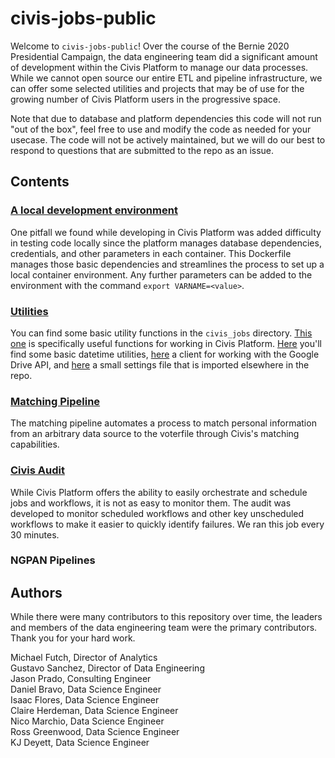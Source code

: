 # civis-jobs-public

Welcome to `civis-jobs-public`! Over the course of the Bernie 2020 Presidential Campaign, the data engineering team did a significant amount of development within the Civis Platform to manage our data processes. While we cannot open source our entire ETL and pipeline infrastructure, we can offer some selected utilities and projects that may be of use for the growing number of Civis Platform users in the progressive space. 

Note that due to database and platform dependencies this code will not run "out of the box", feel free to use and modify the code as needed for your usecase. The code will not be actively maintained, but we will do our best to respond to questions that are submitted to the repo as an issue. 

## Contents

### [A local development environment](https://github.com/Bernie-2020/civis-jobs-public/tree/master/.devcontainer)  

One pitfall we found while developing in Civis Platform was added difficulty in testing code locally since the platform manages database dependencies, credentials, and other parameters in each container. This Dockerfile manages those basic dependencies and streamlines the process to set up a local container environment. Any further parameters can be added to the environment with the command `export VARNAME=<value>`.

### [Utilities](https://github.com/Bernie-2020/civis-jobs-public/tree/master/civis_jobs)

You can find some basic utility functions in the `civis_jobs` directory. [This one](https://github.com/Bernie-2020/civis-jobs-public/blob/master/civis_jobs/utils.py) is specifically useful functions for working in Civis Platform. [Here](https://github.com/Bernie-2020/civis-jobs-public/blob/master/civis_jobs/datetime_utils.py) you'll find some basic datetime utilities, [here](https://github.com/Bernie-2020/civis-jobs-public/blob/master/civis_jobs/google_drive_utils.py) a client for working with the Google Drive API, and [here](https://github.com/Bernie-2020/civis-jobs-public/blob/master/civis_jobs/settings.py) a small settings file that is imported elsewhere in the repo. 

### [Matching Pipeline](https://github.com/Bernie-2020/civis-jobs-public/tree/master/civis_jobs/tools/matching)

The matching pipeline automates a process to match personal information from an arbitrary data source to the voterfile through Civis's matching capabilities.

### [Civis Audit](https://github.com/Bernie-2020/civis-jobs-public/tree/master/civis_jobs/tools/civis)

While Civis Platform offers the ability to easily orchestrate and schedule jobs and workflows, it is not as easy to monitor them. The audit was developed to monitor scheduled workflows and other key unscheduled workflows to make it easier to quickly identify failures. We ran this job every 30 minutes.

### NGPAN Pipelines


## Authors 
While there were many contributors to this repository over time, the leaders and members of the data engineering team were the primary contributors. Thank you for your hard work.

Michael Futch, Director of Analytics\
Gustavo Sanchez, Director of Data Engineering\
Jason Prado, Consulting Engineer\
Daniel Bravo, Data Science Engineer\
Isaac Flores, Data Science Engineer\
Claire Herdeman, Data Science Engineer\
Nico Marchio, Data Science Engineer\
Ross Greenwood, Data Science Engineer\
KJ Deyett, Data Science Engineer
